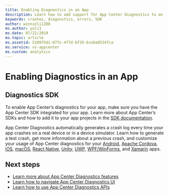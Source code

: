 ```yaml
---
title: Enabling Diagnostics in an App
description: Learn how to add support for App Center Diagnostics to an app
keywords: crashes, diagnostics, errors, SDK
author: winnieli1208
ms.author: yuli1
ms.date: 07/22/2019
ms.topic: article
ms.assetid: 518975d1-077c-4f7d-bf35-6ceba05347ca
ms.service: vs-appcenter
ms.custom: analytics 
---
```


# Enabling Diagnostics in an App

## Diagnostics SDK

To enable App Center’s diagnostics for your app, make sure you have the App Center SDK integrated for your app. Learn more about App Center’s SDKs and how to add it to your app projects in the [SDK documentation](~/sdk/index.md).

App Center Diagnostics automatically generates a crash log every time your app crashes on a real device or in a device simulator. Learn how to generate a test crash, get more information about a previous crash, and customize your usage of App Center diagnostics for your [Android](~/sdk/crashes/android.md), [Apache Cordova](~/sdk/crashes/cordova.md), [iOS](~/sdk/crashes/ios.md), [macOS](~/sdk/crashes/macos.md), [React Native](~/sdk/crashes/react-native.md), [Unity](~/sdk/crashes/unity.md), [UWP](~/sdk/crashes/uwp.md), [WPF/WinForms](~/sdk/crashes/wpf-winforms.md), and [Xamarin](~/sdk/crashes/xamarin.md) apps.  

## Next steps

- [Learn more about App Center Diagnostics features](~/diagnostics/features.md)
- [Learn how to navigate App Center Diagnostics UI](~/diagnostics/using-the-diagnostics-UI.md)
- [Learn how to use App Center Diagnostics APIs](~/diagnostics/using-the-diagnostics-API.md)
